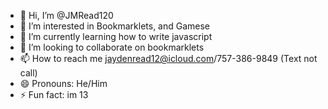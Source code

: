- 👋 Hi, I’m @JMRead120
- 👀 I’m interested in Bookmarklets, and Gamese
- 🌱 I’m currently learning how to write javascript
- 💞️ I’m looking to collaborate on bookmarklets
- 📫 How to reach me jaydenread12@icloud.com/757-386-9849 (Text not call)
- 😄 Pronouns: He/Him
- ⚡ Fun fact: im 13

<!---
JMRead120 is a ✨ special ✨ repository because its `README.md` (this file) appears on your GitHub profile.
You can click the Preview link to take a look at your changes.
--->
